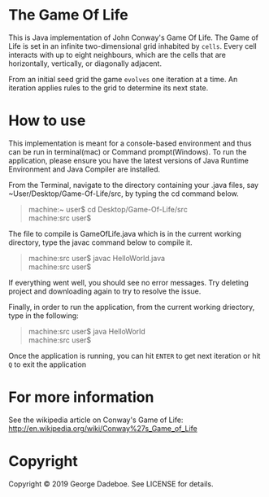 # The Game Of Life
This is Java implementation of John Conway's Game Of Life. The Game of Life is set in an infinite two-dimensional grid inhabited by `cells`. Every cell interacts with up to eight neighbours, which are the cells that are horizontally, vertically, or diagonally adjacent. 

From an initial seed grid the game `evolves` one iteration at a time. An iteration applies rules to the grid to determine its next state.

# How to use
This implementation is meant for a console-based environment and thus can be run in terminal(mac) or Command prompt(Windows).
To run the application, please ensure you have the latest versions of Java Runtime Environment and Java Compiler are installed.

From the Terminal, navigate to the directory containing your .java files, say ~User/Desktop/Game-Of-Life/src, by typing the cd command below.
>machine:~ user$ cd Desktop/Game-Of-Life/src<br>
>machine:src user$

The file to compile is GameOfLife.java which is in the current working directory, type the javac command below to compile it.
>machine:src user$ javac HelloWorld.java<br>
>machine:src user$

If everything went well, you should see no error messages. Try deleting project and downloading again to try to resolve the issue.

Finally, in order to run the application, from the current working driectory, type in the following:
>machine:src user$ java HelloWorld<br>
>machine:src user$

Once the application is running, you can hit `ENTER` to get next iteration or hit `Q` to exit the application

# For more information
See the wikipedia article on Conway's Game of Life:
http://en.wikipedia.org/wiki/Conway%27s_Game_of_Life

# Copyright

Copyright &copy; 2019 George Dadeboe. See LICENSE for details.
